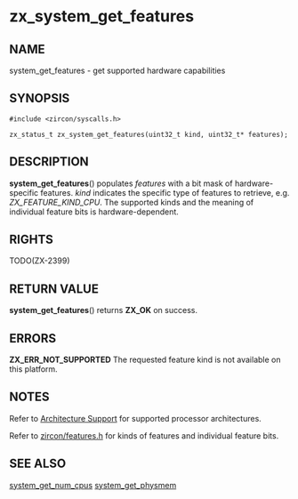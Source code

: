 # zx_system_get_features

## NAME

<!-- Updated by scripts/update-docs-from-abigen, do not edit this section manually. -->

system_get_features - get supported hardware capabilities

## SYNOPSIS

<!-- Updated by scripts/update-docs-from-abigen, do not edit this section manually. -->

```
#include <zircon/syscalls.h>

zx_status_t zx_system_get_features(uint32_t kind, uint32_t* features);
```

## DESCRIPTION

**system_get_features**() populates *features* with a bit mask of
hardware-specific features.  *kind* indicates the specific type of features
to retrieve, e.g. *ZX_FEATURE_KIND_CPU*.  The supported kinds and the meaning
of individual feature bits is hardware-dependent.

## RIGHTS

<!-- Updated by scripts/update-docs-from-abigen, do not edit this section manually. -->

TODO(ZX-2399)

## RETURN VALUE

**system_get_features**()  returns **ZX_OK** on success.

## ERRORS

**ZX_ERR_NOT_SUPPORTED**  The requested feature kind is not available on this
platform.

## NOTES
Refer to [Architecture Support](../architecture_support.md) for supported
processor architectures.

Refer to [zircon/features.h](../../system/public/zircon/features.h) for kinds
of features and individual feature bits.

## SEE ALSO
[system_get_num_cpus](system_get_num_cpus.md)
[system_get_physmem](system_get_physmem.md)
